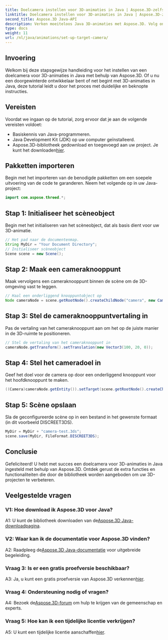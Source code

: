 ```yaml
---
title: Doelcamera instellen voor 3D-animaties in Java | Aspose.3D-zelfstudie
linktitle: Doelcamera instellen voor 3D-animaties in Java | Aspose.3D-zelfstudie
second_title: Aspose.3D Java-API
description: Verken moeiteloos Java 3D-animaties met Aspose.3D. Volg onze tutorial voor een stapsgewijze handleiding. Download nu voor een boeiend 3D-ontwikkeltraject.
type: docs
weight: 11
url: /nl/java/animations/set-up-target-camera/
---
```

## Invoering

Welkom bij deze stapsgewijze handleiding voor het instellen van een doelcamera voor 3D-animaties in Java met behulp van Aspose.3D. Of u nu een doorgewinterde ontwikkelaar bent of net begint met 3D-animaties in Java, deze tutorial leidt u door het proces met duidelijke en beknopte instructies.

## Vereisten

Voordat we ingaan op de tutorial, zorg ervoor dat je aan de volgende vereisten voldoet:

- Basiskennis van Java-programmeren.
- Java Development Kit (JDK) op uw computer geïnstalleerd.
-  Aspose.3D-bibliotheek gedownload en toegevoegd aan uw project. Je kunt het downloaden[hier](https://releases.aspose.com/3d/java/).

## Pakketten importeren

Begin met het importeren van de benodigde pakketten om een soepele uitvoering van de code te garanderen. Neem het volgende op in uw Java-project:

```java
import com.aspose.threed.*;
```

## Stap 1: Initialiseer het scèneobject

Begin met het initialiseren van het scèneobject, dat als basis dient voor uw 3D-animatie.

```java
// Het pad naar de documentenmap.
String MyDir = "Your Document Directory";
// Initialiseer scèneobject
Scene scene = new Scene();
```

## Stap 2: Maak een cameraknooppunt

Maak vervolgens een cameraknooppunt binnen de scène om de 3D-omgeving vast te leggen.

```java
// Haal een onderliggend knooppuntobject op
Node cameraNode = scene.getRootNode().createChildNode("camera", new Camera());
```

## Stap 3: Stel de cameraknooppuntvertaling in

Pas de vertaling van het cameraknooppunt aan om het op de juiste manier in de 3D-ruimte te positioneren.

```java
// Stel de vertaling van het cameraknooppunt in
cameraNode.getTransform().setTranslation(new Vector3(100, 20, 0));
```

## Stap 4: Stel het cameradoel in

Geef het doel voor de camera op door een onderliggend knooppunt voor het hoofdknooppunt te maken.

```java
((Camera)cameraNode.getEntity()).setTarget(scene.getRootNode().createChildNode("target"));
```

## Stap 5: Scène opslaan

Sla de geconfigureerde scène op in een bestand in het gewenste formaat (in dit voorbeeld DISCREET3DS).

```java
MyDir = MyDir + "camera-test.3ds";
scene.save(MyDir, FileFormat.DISCREET3DS);
```

## Conclusie

Gefeliciteerd! U hebt met succes een doelcamera voor 3D-animaties in Java ingesteld met behulp van Aspose.3D. Ontdek gerust de extra functies en functionaliteiten die door de bibliotheek worden aangeboden om uw 3D-projecten te verbeteren.

## Veelgestelde vragen

### V1: Hoe download ik Aspose.3D voor Java?

 A1: U kunt de bibliotheek downloaden van de[Aspose.3D Java-downloadpagina](https://releases.aspose.com/3d/java/).

### V2: Waar kan ik de documentatie voor Aspose.3D vinden?

 A2: Raadpleeg de[Aspose.3D Java-documentatie](https://reference.aspose.com/3d/java/) voor uitgebreide begeleiding.

### Vraag 3: Is er een gratis proefversie beschikbaar?

 A3: Ja, u kunt een gratis proefversie van Aspose.3D verkennen[hier](https://releases.aspose.com/).

### Vraag 4: Ondersteuning nodig of vragen?

 A4: Bezoek de[Aspose.3D-forum](https://forum.aspose.com/c/3d/18) om hulp te krijgen van de gemeenschap en experts.

### Vraag 5: Hoe kan ik een tijdelijke licentie verkrijgen?

A5: U kunt een tijdelijke licentie aanschaffen[hier](https://purchase.aspose.com/temporary-license/).